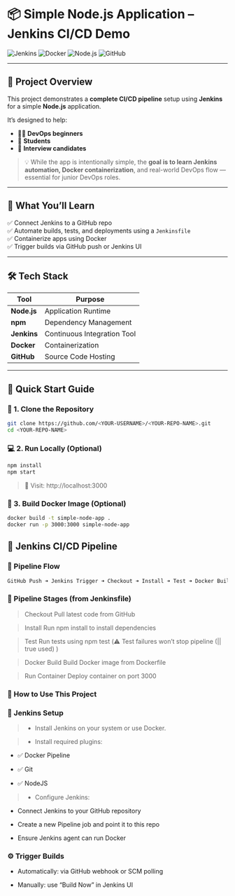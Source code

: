 # 📦 Simple Node.js Application – Jenkins CI/CD Demo

![Jenkins](https://img.shields.io/badge/CI-Jenkins-blue?logo=jenkins)
![Docker](https://img.shields.io/badge/Containerized-Docker-blue?logo=docker)
![Node.js](https://img.shields.io/badge/Backend-Node.js-green?logo=node.js)
![GitHub](https://img.shields.io/badge/Source-GitHub-black?logo=github)

---

## 📌 Project Overview

This project demonstrates a **complete CI/CD pipeline** setup using **Jenkins** for a simple **Node.js** application.

It’s designed to help:
- 🧑‍💻 **DevOps beginners**
- 🧪 **Students**
- 🎯 **Interview candidates**

> 💡 While the app is intentionally simple, the **goal is to learn Jenkins automation, Docker containerization**, and real-world DevOps flow — essential for junior DevOps roles.

---

## 🚀 What You’ll Learn

✅ Connect Jenkins to a GitHub repo  
✅ Automate builds, tests, and deployments using a `Jenkinsfile`  
✅ Containerize apps using Docker  
✅ Trigger builds via GitHub push or Jenkins UI  

---

## 🛠️ Tech Stack

| Tool        | Purpose                    |
|-------------|-----------------------------|
| **Node.js** | Application Runtime         |
| **npm**     | Dependency Management       |
| **Jenkins** | Continuous Integration Tool |
| **Docker**  | Containerization            |
| **GitHub**  | Source Code Hosting         |

---
## 🧪 Quick Start Guide

### 🔁 1. Clone the Repository

```bash
git clone https://github.com/<YOUR-USERNAME>/<YOUR-REPO-NAME>.git
cd <YOUR-REPO-NAME>
```

### 💻 2. Run Locally (Optional)
```bash
npm install
npm start
```
> 🔗 Visit: http://localhost:3000

### 🐳 3. Build Docker Image (Optional)
```bash
docker build -t simple-node-app .
docker run -p 3000:3000 simple-node-app
```

## 👷 Jenkins CI/CD Pipeline

### 🔄 Pipeline Flow
```bash
GitHub Push ➜ Jenkins Trigger ➜ Checkout ➜ Install ➜ Test ➜ Docker Build ➜ Run Container
```

### 🧱 Pipeline Stages (from Jenkinsfile)

> Checkout
  Pull latest code from GitHub

> Install
  Run npm install to install dependencies

> Test
  Run tests using npm test (⚠️ Test failures won’t stop pipeline (|| true used) )

> Docker Build
  Build Docker image from Dockerfile

> Run Container
  Deploy container on port 3000



### 🧰 How to Use This Project
### 🔧 Jenkins Setup
> - Install Jenkins on your system or use Docker.

> - Install required plugins:

- ✅ Docker Pipeline

- ✅ Git

- ✅ NodeJS

> - Configure Jenkins:

- Connect Jenkins to your GitHub repository

- Create a new Pipeline job and point it to this repo

- Ensure Jenkins agent can run Docker

### ⚙️ Trigger Builds
- Automatically: via GitHub webhook or SCM polling

- Manually: use “Build Now” in Jenkins UI